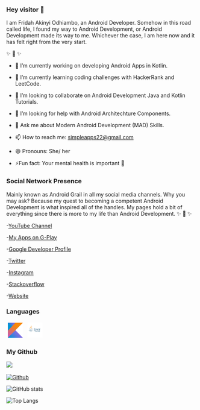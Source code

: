 ### Hey visitor 👋 
I am Fridah Akinyi Odhiambo, an Android Developer. Somehow in this road called life, I found my way to Android Development, or Android Development made its way to me. Whichever the case, I am here now and it has felt right from the very start.

✨ :balloon: ✨
- 🔭 I’m currently working on developing Android Apps in Kotlin.

- 🌱 I’m currently learning coding challenges with HackerRank and LeetCode.

- 👯 I’m looking to collaborate on Android Development Java and Kotlin Tutorials.

- 🤔 I’m looking for help with Android Architechture Components.

- 💬 Ask me about Modern Android Development (MAD) Skills.

- 📫 How to reach me: simpleapps22@gmail.com

- 😄 Pronouns: She/ her
- :zap:Fun fact: Your mental health is important :thought_balloon:
### Social Network Presence 
Mainly known as Android Grail in all my social media channels.
Why you may ask? Because my quest to becoming a competent Android Development is what inspired all of the handles.
My pages hold a bit of everything since there is more to my life than Android Development.
✨ :balloon: ✨

-[YouTube Channel](https://m.youtube.com/channel/UC_ueCpZu--8fHGV-wpOSMEA/playlists)

-[My Apps on G-Play](https://play.google.com/store/apps/developer?id=uFo)

-[Google Developer Profile](https://developers.google.com/profile/u/114595053617244460294)

-[Twitter](https://twitter.com/androidgrail/)

-[Instagram](https://www.instagram.com/androidgrail/)

-[Stackoverflow](https://stackoverflow.com/users/11233984/ofa)

-[Website](https://androidgrail.ga/)
### Languages
<img src="https://raw.githubusercontent.com/github/explore/80688e429a7d4ef2fca1e82350fe8e3517d3494d/topics/kotlin/kotlin.png" alt="Kotlin" height="40" style="vertical-align:top; margin:4px">
<img src="https://raw.githubusercontent.com/github/explore/80688e429a7d4ef2fca1e82350fe8e3517d3494d/topics/java/java.png" alt="Java" height="40" style="vertical-align:top; margin:4px">

### My Github

![](https://visitor-badge.laobi.icu/badge?page_id=akinyifo.akinyifo)

[![Github](https://img.shields.io/github/followers/akinyifo?label=Follow&style=social)](https://github.com/akinyifo)

![GitHub stats](https://github-readme-stats.vercel.app/api?username=akinyifo&show_icons=true&theme=material-palenight)

![Top Langs](https://github-readme-stats.vercel.app/api/top-langs/?username=akinyifo&theme=material-palenight)
